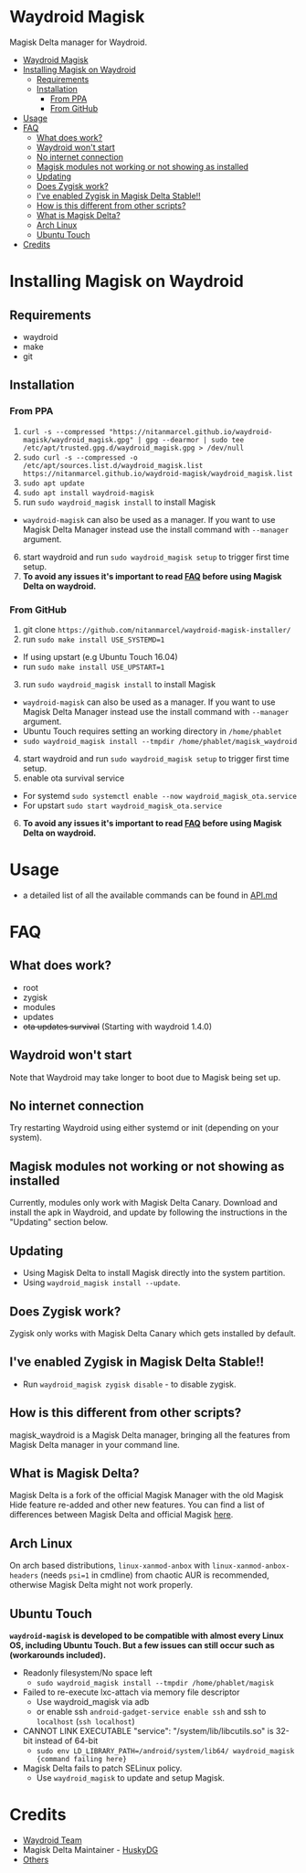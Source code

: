 # Waydroid Magisk
Magisk Delta manager for Waydroid.

- [Waydroid Magisk](#waydroid-magisk)
- [Installing Magisk on Waydroid](#installing-magisk-on-waydroid)
  - [Requirements](#requirements)
  - [Installation](#installation)
    - [From PPA](#from-ppa)
    - [From GitHub](#from-github)
- [Usage](#usage)
- [FAQ](#faq)
  - [What does work?](#what-does-work)
  - [Waydroid won't start](#waydroid-wont-start)
  - [No internet connection](#no-internet-connection)
  - [Magisk modules not working or not showing as installed](#magisk-modules-not-working-or-not-showing-as-installed)
  - [Updating](#updating)
  - [Does Zygisk work?](#does-zygisk-work)
  - [I've enabled Zygisk in Magisk Delta Stable!!](#ive-enabled-zygisk-in-magisk-delta-stable)
  - [How is this different from other scripts?](#how-is-this-different-from-other-scripts)
  - [What is Magisk Delta?](#what-is-magisk-delta)
  - [Arch Linux](#arch-linux)
  - [Ubuntu Touch](#ubuntu-touch)
- [Credits](#credits)

# Installing Magisk on Waydroid

## Requirements
* waydroid
* make
* git

## Installation
### From PPA
1. `curl -s --compressed "https://nitanmarcel.github.io/waydroid-magisk/waydroid_magisk.gpg" | gpg --dearmor | sudo tee /etc/apt/trusted.gpg.d/waydroid_magisk.gpg > /dev/null`
2. `sudo curl -s --compressed -o /etc/apt/sources.list.d/waydroid_magisk.list https://nitanmarcel.github.io/waydroid-magisk/waydroid_magisk.list`
3. `sudo apt update`
4. `sudo apt install waydroid-magisk` 
5. run `sudo waydroid_magisk install` to install Magisk
  * `waydroid-magisk` can also be used as a manager. If you want to use Magisk Delta Manager instead use the install command with `--manager` argument.
6. start waydroid and run `sudo waydroid_magisk setup` to trigger first time setup.
7. **To avoid any issues it's important to read [FAQ](#faq) before using Magisk Delta on waydroid.**

### From GitHub
1. git clone `https://github.com/nitanmarcel/waydroid-magisk-installer/`
2. run `sudo make install USE_SYSTEMD=1`
  * If using upstart (e.g Ubuntu Touch 16.04)
  * run `sudo make install USE_UPSTART=1`
3. run `sudo waydroid_magisk install` to install Magisk
  * `waydroid-magisk` can also be used as a manager. If you want to use Magisk Delta Manager instead use the install command with `--manager` argument.
  * Ubuntu Touch requires setting an working directory in `/home/phablet`
  * `sudo waydroid_magisk install --tmpdir /home/phablet/magisk_waydroid`

4. start waydroid and run `sudo waydroid_magisk setup` to trigger first time setup.
5. enable ota survival service
  * For systemd `sudo systemctl enable --now waydroid_magisk_ota.service`
  * For upstart `sudo start waydroid_magisk_ota.service`
6. **To avoid any issues it's important to read [FAQ](#faq) before using Magisk Delta on waydroid.**

# Usage
* a detailed list of all the available commands can be found in [API.md](https://github.com/nitanmarcel/waydroid-magisk/blob/main/README.md)

# FAQ

## What does work?
* root
* zygisk
* modules
* updates
* ~~ota updates survival~~ (Starting with waydroid 1.4.0)

## Waydroid won't start
Note that Waydroid may take longer to boot due to Magisk being set up.

## No internet connection
Try restarting Waydroid using either systemd or init (depending on your system).

## Magisk modules not working or not showing as installed
Currently, modules only work with Magisk Delta Canary. Download and install the apk in Waydroid, and update by following the instructions in the "Updating" section below.

## Updating
* Using Magisk Delta to install Magisk directly into the system partition.
* Using `waydroid_magisk install --update`.

## Does Zygisk work?
Zygisk only works with Magisk Delta Canary which gets installed by default.

## I've enabled Zygisk in Magisk Delta Stable!!
* Run `waydroid_magisk zygisk disable` - to disable zygisk.

## How is this different from other scripts?
magisk_waydroid is a Magisk Delta manager, bringing all the features from Magisk Delta manager in your command line. 

## What is Magisk Delta?
Magisk Delta is a fork of the official Magisk Manager with the old Magisk Hide feature re-added and other new features. You can find a list of differences between Magisk Delta and official Magisk [here](https://github.com/HuskyDG/magisk-files/blob/main/note_stable.md#diffs-to-official-magisk).

## Arch Linux
On arch based distributions, `linux-xanmod-anbox` with `linux-xanmod-anbox-headers` (needs `psi=1` in cmdline) from chaotic AUR is recommended, otherwise Magisk Delta might not work properly.

## Ubuntu Touch
__`waydroid-magisk` is developed to be compatible with almost every Linux OS, including Ubuntu Touch. But a few issues can still occur such as (workarounds included).__
* Readonly filesystem/No space left
  * `sudo waydroid_magisk install --tmpdir /home/phablet/magisk`
* Failed to re-execute lxc-attach via memory file descriptor
  * Use waydroid_magisk via adb
  * or enable ssh `android-gadget-service enable ssh` and ssh to `localhost` (`ssh localhost`)
* CANNOT LINK EXECUTABLE "service": "/system/lib/libcutils.so" is 32-bit instead of 64-bit
  * `sudo env LD_LIBRARY_PATH=/android/system/lib64/ waydroid_magisk {command failing here}`
* Magisk Delta fails to patch SELinux policy.
  * Use `waydroid_magisk` to update and setup Magisk. 

# Credits
* [Waydroid Team](github.com/waydroid/waydroid)
* Magisk Delta Maintainer - [HuskyDG](https://github.com/HuskyDG)
* [Others](https://huskydg.github.io/magisk-files/#credits)
